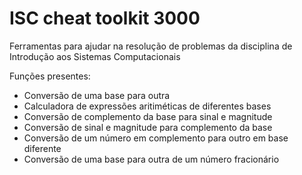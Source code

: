 # ISC cheat toolkit 3000
Ferramentas para ajudar na resolução de problemas da disciplina de Introdução aos Sistemas Computacionais

Funções presentes:
* Conversão de uma base para outra
* Calculadora de expressões aritiméticas de diferentes bases
* Conversão de complemento da base para sinal e magnitude
* Conversão de sinal e magnitude para complemento da base
* Conversão de um número em complemento para outro em base diferente
* Conversão de uma base para outra de um número fracionário
